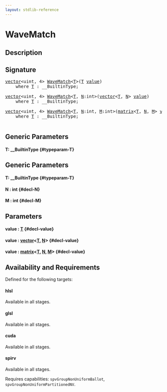 ```yaml
---
layout: stdlib-reference
---
```


# WaveMatch

## Description





## Signature 

<pre>
<a href="/stdlib-reference/types/vector/index">vector</a>&lt;uint, 4&gt; <a href="/stdlib-reference/global-decls/WaveMatch">WaveMatch</a>&lt;<a href="/stdlib-reference/global-decls/WaveMatch#typeparam-T" class="code_type">T</a>&gt;(<a href="/stdlib-reference/global-decls/WaveMatch#typeparam-T" class="code_type">T</a> <a href="/stdlib-reference/global-decls/WaveMatch#decl-value" class="code_param">value</a>)
    <span class='code_keyword'>where</span> <a href="/stdlib-reference/global-decls/WaveMatch#typeparam-T" class="code_type">T</a> : __BuiltinType;

<a href="/stdlib-reference/types/vector/index">vector</a>&lt;uint, 4&gt; <a href="/stdlib-reference/global-decls/WaveMatch">WaveMatch</a>&lt;<a href="/stdlib-reference/global-decls/WaveMatch#typeparam-T" class="code_type">T</a>, <a href="/stdlib-reference/global-decls/WaveMatch#decl-N" class="code_var">N</a>:int&gt;(<a href="/stdlib-reference/types/vector/index">vector</a>&lt;<a href="/stdlib-reference/types/vector/index#typeparam-T" class="code_type">T</a>, <a href="/stdlib-reference/types/vector/index#decl-N" class="code_var">N</a>&gt; <a href="/stdlib-reference/global-decls/WaveMatch#decl-value" class="code_param">value</a>)
    <span class='code_keyword'>where</span> <a href="/stdlib-reference/global-decls/WaveMatch#typeparam-T" class="code_type">T</a> : __BuiltinType;

<a href="/stdlib-reference/types/vector/index">vector</a>&lt;uint, 4&gt; <a href="/stdlib-reference/global-decls/WaveMatch">WaveMatch</a>&lt;<a href="/stdlib-reference/global-decls/WaveMatch#typeparam-T" class="code_type">T</a>, <a href="/stdlib-reference/global-decls/WaveMatch#decl-N" class="code_var">N</a>:int, <a href="/stdlib-reference/global-decls/WaveMatch#decl-M" class="code_var">M</a>:int&gt;(<a href="/stdlib-reference/types/matrix/index">matrix</a>&lt;<a href="/stdlib-reference/types/matrix/T" class="code_type">T</a>, <a href="/stdlib-reference/types/matrix/index#decl-N" class="code_var">N</a>, <a href="/stdlib-reference/types/matrix/index#decl-M" class="code_var">M</a>&gt; <a href="/stdlib-reference/global-decls/WaveMatch#decl-value" class="code_param">value</a>)
    <span class='code_keyword'>where</span> <a href="/stdlib-reference/global-decls/WaveMatch#typeparam-T" class="code_type">T</a> : __BuiltinType;

</pre>

## Generic Parameters

#### T: \_\_BuiltinType {#typeparam-T}

## Generic Parameters

#### T: \_\_BuiltinType {#typeparam-T}
#### N  : int {#decl-N}
#### M  : int {#decl-M}

## Parameters

#### value  : [T](/stdlib-reference/global-decls/WaveMatch#typeparam-T) {#decl-value}
#### value  : [vector](/stdlib-reference/types/vector/index)\<[T](/stdlib-reference/types/vector/index#typeparam-T), [N](/stdlib-reference/types/vector/index#decl-N)\> {#decl-value}
#### value  : [matrix](/stdlib-reference/types/matrix/index)\<[T](/stdlib-reference/types/matrix/T), [N](/stdlib-reference/types/matrix/index#decl-N), [M](/stdlib-reference/types/matrix/index#decl-M)\> {#decl-value}

## Availability and Requirements

Defined for the following targets:

#### hlsl
Available in all stages.

#### glsl
Available in all stages.

#### cuda
Available in all stages.

#### spirv
Available in all stages.

Requires capabilities: `spvGroupNonUniformBallot`, `spvGroupNonUniformPartitionedNV`.


